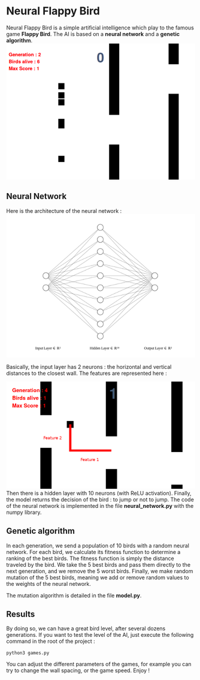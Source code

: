 
# Neural Flappy Bird

Neural Flappy Bird is a simple artificial intelligence which play to the famous game **Flappy Bird**. The AI is based on a **neural network** and a **genetic algorithm**. 
![enter image description here](https://raw.githubusercontent.com/uyalcin/Neural-Flappy-Bird/master/screenshots/neural_flappy.png)

## Neural Network
Here is the architecture of the neural network :
![enter image description here](https://raw.githubusercontent.com/uyalcin/Neural-Flappy-Bird/master/screenshots/nn.png)

Basically, the input layer has 2 neurons : the horizontal and vertical distances to the closest wall. The features are represented here :

![enter image description here](https://raw.githubusercontent.com/uyalcin/Neural-Flappy-Bird/master/screenshots/1.png)
Then there is a hidden layer with 10 neurons (with ReLU activation). Finally, the model returns the decision of the bird : to jump or not to jump.
The code of the neural network is implemented in the file **neural_network.py** with the numpy library. 

## Genetic algorithm

In each generation, we send a population of 10 birds with a random neural network. For each bird, we calculate its fitness function to determine a ranking of the best birds. The fitness function is simply the distance traveled by the bird. We take the 5 best birds and pass them directly to the next generation, and we remove the 5 worst birds. Finally, we make random mutation of the 5 best birds, meaning we add or remove random values to the weights of the neural network.

The mutation algorithm is detailed in the file **model.py**.

## Results

By doing so, we can have a great bird level, after several dozens generations.
If you want to test the level of the AI, just execute the following command in the root of the project :

    python3 games.py

You can adjust the different parameters of the games, for example you can try to change the wall spacing,
or the game speed. Enjoy !

